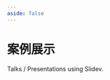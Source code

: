 ```yaml
---
aside: false
---
```


# 案例展示

Talks / Presentations using Slidev.

<!-- Edit in ./.vitepress/showcases.ts -->
<ShowCases />
